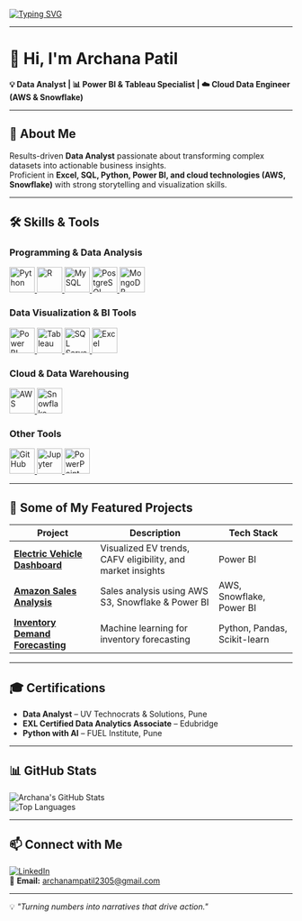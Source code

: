 <!-- Typing Animation -->
[![Typing SVG](https://readme-typing-svg.herokuapp.com?color=F7B93E&size=28&center=true&vCenter=true&width=800&lines=Hi%2C+I'm+Archana+Patil+👋;Data+Analyst+📊;Power+BI+%26+Tableau+Specialist+📈;Python+Developer+🐍;Cloud+Data+Engineer+%28AWS+%26+Snowflake%29+☁️;Turning+Data+into+Actionable+Insights+💡)](https://git.io/typing-svg)

---

# 👋 Hi, I'm Archana Patil  
**💡 Data Analyst | 📊 Power BI & Tableau Specialist | ☁️ Cloud Data Engineer (AWS & Snowflake)**  

---

## 🚀 About Me
Results-driven **Data Analyst** passionate about transforming complex datasets into actionable business insights.  
Proficient in **Excel, SQL, Python, Power BI, and cloud technologies (AWS, Snowflake)** with strong storytelling and visualization skills.  

---

## 🛠 Skills & Tools  

### **Programming & Data Analysis**
<p align="left">
  <a href="https://www.python.org/" target="_blank">
    <img src="https://cdn.jsdelivr.net/gh/devicons/devicon/icons/python/python-original.svg" width="45" height="45" alt="Python" />
  </a>
  <a href="https://www.r-project.org/" target="_blank">
    <img src="https://cdn.jsdelivr.net/gh/devicons/devicon/icons/r/r-original.svg" width="45" height="45" alt="R" />
  </a>
  <a href="https://www.mysql.com/" target="_blank">
    <img src="https://cdn.jsdelivr.net/gh/devicons/devicon/icons/mysql/mysql-original.svg" width="45" height="45" alt="MySQL" />
  </a>
  <a href="https://www.postgresql.org/" target="_blank">
    <img src="https://cdn.jsdelivr.net/gh/devicons/devicon/icons/postgresql/postgresql-original.svg" width="45" height="45" alt="PostgreSQL" />
  </a>
  <a href="https://www.mongodb.com/" target="_blank">
    <img src="https://cdn.jsdelivr.net/gh/devicons/devicon/icons/mongodb/mongodb-original.svg" width="45" height="45" alt="MongoDB" />
  </a>
</p>

### **Data Visualization & BI Tools**
<p align="left">
  <a href="https://powerbi.microsoft.com/" target="_blank">
    <img src="https://upload.wikimedia.org/wikipedia/commons/c/cf/New_Power_BI_Logo.svg" width="45" height="45" alt="Power BI" />
  </a>
  <a href="https://www.tableau.com/" target="_blank">
    <img src="https://cdn.worldvectorlogo.com/logos/tableau-software.svg" width="45" height="45" alt="Tableau" />
  </a>
  <a href="https://www.microsoft.com/en-us/sql-server" target="_blank">
    <img src="https://cdn.jsdelivr.net/gh/devicons/devicon/icons/microsoftsqlserver/microsoftsqlserver-plain.svg" width="45" height="45" alt="SQL Server" />
  </a>
  <a href="https://www.microsoft.com/en/microsoft-365/excel" target="_blank">
    <img src="https://cdn.jsdelivr.net/gh/devicons/devicon/icons/excel/excel-original.svg" width="45" height="45" alt="Excel" />
  </a>
</p>

### **Cloud & Data Warehousing**
<p align="left">
  <a href="https://aws.amazon.com/" target="_blank">
    <img src="https://cdn.jsdelivr.net/gh/devicons/devicon/icons/amazonwebservices/amazonwebservices-original.svg" width="45" height="45" alt="AWS" />
  </a>
  <a href="https://www.snowflake.com/" target="_blank">
    <img src="https://cdn.jsdelivr.net/gh/devicons/devicon/icons/snowflake/snowflake-original.svg" width="45" height="45" alt="Snowflake" />
  </a>
</p>

### **Other Tools**
<p align="left">
  <a href="https://github.com/" target="_blank">
    <img src="https://cdn.jsdelivr.net/gh/devicons/devicon/icons/github/github-original.svg" width="45" height="45" alt="GitHub" />
  </a>
  <a href="https://jupyter.org/" target="_blank">
    <img src="https://cdn.jsdelivr.net/gh/devicons/devicon/icons/jupyter/jupyter-original.svg" width="45" height="45" alt="Jupyter" />
  </a>
  <a href="https://www.microsoft.com/en/microsoft-365/powerpoint" target="_blank">
    <img src="https://cdn.jsdelivr.net/gh/devicons/devicon/icons/powerpoint/powerpoint-original.svg" width="45" height="45" alt="PowerPoint" />
  </a>
</p>


---

## 📌 Some of My Featured Projects
| Project | Description | Tech Stack |
|--------|-------------|------------|
| **[Electric Vehicle Dashboard](https://github.com/Patilarchana123/Electric-Vehicle-Dashboard)** | Visualized EV trends, CAFV eligibility, and market insights | Power BI |
| **[Amazon Sales Analysis](https://github.com/Patilarchana123/Amazon-Sales-Analysis)** | Sales analysis using AWS S3, Snowflake & Power BI | AWS, Snowflake, Power BI |
| **[Inventory Demand Forecasting](https://github.com/Patilarchana123/Archana_patil_project)** | Machine learning for inventory forecasting | Python, Pandas, Scikit-learn |

---

## 🎓 Certifications
- **Data Analyst** – UV Technocrats & Solutions, Pune  
- **EXL Certified Data Analytics Associate** – Edubridge  
- **Python with AI** – FUEL Institute, Pune  

---

## 📊 GitHub Stats
![Archana's GitHub Stats](https://github-readme-stats.vercel.app/api?username=Patilarchana123&show_icons=true&theme=radical)  
![Top Languages](https://github-readme-stats.vercel.app/api/top-langs/?username=Patilarchana123&layout=compact&theme=radical)

---

## 📫 Connect with Me
[![LinkedIn](https://img.shields.io/badge/LinkedIn-Archana_Patil-blue?style=flat-square&logo=linkedin)](https://www.linkedin.com/in/archana-patil-92837a23a)  
📧 **Email:** archanampatil2305@gmail.com

---

💡 *"Turning numbers into narratives that drive action."*
